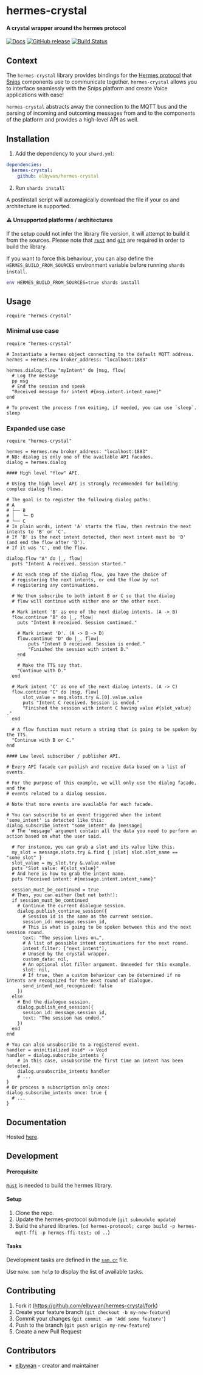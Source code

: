 # hermes-crystal

#### A crystal wrapper around the hermes protocol

[![Docs](https://img.shields.io/badge/docs-available-brightgreen.svg)](https://elbywan.github.io/hermes-crystal/)
[![GitHub release](https://img.shields.io/github/release/elbywan/hermes-crystal.svg)](https://github.com/elbywan/hermes-crystal/releases)
[![Build Status](https://travis-ci.org/elbywan/hermes-crystal.svg?branch=master)](https://travis-ci.org/elbywan/hermes-crystal)

## Context

The `hermes-crystal` library provides bindings for the [Hermes protocol](https://docs.snips.ai/reference/hermes) that [Snips](https://snips.ai/) components use to communicate together. `hermes-crystal` allows you to interface seamlessly with the Snips platform and create Voice applications with ease!

`hermes-crystal` abstracts away the connection to the MQTT bus and the parsing of incoming and outcoming messages from and to the components of the platform and provides a high-level API as well.

## Installation

1. Add the dependency to your `shard.yml`:

```yaml
dependencies:
  hermes-crystal:
    github: elbywan/hermes-crystal
```

2. Run `shards install`

A postinstall script will automagically download the file if your os and architecture is supported.

#### ⚠️ Unsupported platforms / architectures

If the setup could not infer the library file version, it will attempt to build it from the sources.
Please note that [`rust`](https://www.rust-lang.org/tools/install) and [`git`](https://git-scm.com/book/en/v2/Getting-Started-Installing-Git) are required in order to build the library.

If you want to force this behaviour, you can also define the `HERMES_BUILD_FROM_SOURCES` environment variable before running `shards install`.

```sh
env HERMES_BUILD_FROM_SOURCES=true shards install
```

## Usage

```crystal
require "hermes-crystal"
```

### Minimal use case

```crystal
require "hermes-crystal"

# Instantiate a Hermes object connecting to the default MQTT address.
hermes = Hermes.new broker_address: "localhost:1883"

hermes.dialog.flow "myIntent" do |msg, flow|
  # Log the message
  pp msg
  # End the session and speak
  "Received message for intent #{msg.intent.intent_name}"
end

# To prevent the process from exiting, if needed, you can use `sleep`.
sleep
```

### Expanded use case

```crystal
require "hermes-crystal"

hermes = Hermes.new broker_address: "localhost:1883"
# NB: dialog is only one of the available API facades.
dialog = hermes.dialog

#### High level "flow" API.

# Using the high level API is strongly recommended for building complex dialog flows.

# The goal is to register the following dialog paths:
# A
# ├── B
# │   └─ D
# └── C
# In plain words, intent 'A' starts the flow, then restrain the next intents to 'B' or 'C'.
# If 'B' is the next intent detected, then next intent must be 'D' (and end the flow after 'D').
# If it was 'C', end the flow.

dialog.flow "A" do |_, flow|
  puts "Intent A received. Session started."

  # At each step of the dialog flow, you have the choice of
  # registering the next intents, or end the flow by not
  # registering any continuations.

  # We then subscribe to both intent B or C so that the dialog
  # flow will continue with either one or the other next.

  # Mark intent 'B' as one of the next dialog intents. (A -> B)
  flow.continue "B" do |_, flow|
    puts "Intent B received. Session continued."

    # Mark intent 'D'. (A -> B -> D)
    flow.continue "D" do |_, flow|
        puts "Intent D received. Session is ended."
        "Finished the session with intent D."
    end

    # Make the TTS say that.
    "Continue with D."
  end

  # Mark intent 'C' as one of the next dialog intents. (A -> C)
  flow.continue "C" do |msg, flow|
      slot_value = msg.slots.try &.[0].value.value
      puts "Intent C received. Session is ended."
      "Finished the session with intent C having value #{slot_value} ."
  end

  # A flow function must return a string that is going to be spoken by the TTS.
  "Continue with B or C."
end

#### Low level subscriber / publisher API.

# Every API facade can publish and receive data based on a list of events.

# For the purpose of this example, we will only use the dialog facade, and the
# events related to a dialog session.

# Note that more events are available for each facade.

# You can subscribe to an event triggered when the intent 'some_intent' is detected like this:
dialog.subscribe_intent "some_intent" do |message|
  # The 'message' argument contain all the data you need to perform an action based on what the user said.

  # For instance, you can grab a slot and its value like this.
  my_slot = message.slots.try &.find { |slot| slot.slot_name == "some_slot" }
  slot_value = my_slot.try &.value.value
  puts "Slot value: #{slot_value}"
  # And here is how to grab the intent name.
  puts "Received intent: #{message.intent.intent_name}"

  session_must_be_continued = true
  # Then, you can either (but not both!):
  if session_must_be_continued
    # Continue the current dialogue session.
    dialog.publish_continue_session({
      # Session id is the same as the current session.
      session_id: message.session_id,
      # This is what is going to be spoken between this and the next session round.
      text: "The session lives on…",
      # A list of possible intent continuations for the next round.
      intent_filter: ["next_intent"],
      # Unused by the crystal wrapper.
      custom_data: nil,
      # An optional slot filler argument. Unneeded for this example.
      slot: nil,
      # If true, then a custom behaviour can be determined if no intents are recognized for the next round of dialogue.
      send_intent_not_recognized: false
    })
  else
    # End the dialogue session.
    dialog.publish_end_session({
      session_id: message.session_id,
      text: "The session has ended."
    })
  end
end

# You can also unsubscribe to a registered event.
handler = uninitialized Void* -> Void
handler = dialog.subscribe_intents {
    # In this case, unsubscribe the first time an intent has been detected.
    dialog.unsubscribe_intents handler
    # ...
}
# Or process a subscription only once:
dialog.subscribe_intents once: true {
  # ...
}
```

## Documentation

Hosted [here](https://elbywan.github.io/hermes-crystal).

## Development

#### Prerequisite

[`Rust`](https://www.rust-lang.org/learn/get-started) is needed to build the hermes library.

#### Setup

1. Clone the repo.
2. Update the hermes-protocol submodule (`git submodule update`)
3. Build the shared libraries. (`cd hermes-protocol; cargo build -p hermes-mqtt-ffi -p hermes-ffi-test; cd ..`)

#### Tasks

Development tasks are defined in the [`sam.cr`](https://github.com/imdrasil/sam.cr) file.

Use `make sam help` to display the list of available tasks.

## Contributing

1. Fork it (<https://github.com/elbywan/hermes-crystal/fork>)
2. Create your feature branch (`git checkout -b my-new-feature`)
3. Commit your changes (`git commit -am 'Add some feature'`)
4. Push to the branch (`git push origin my-new-feature`)
5. Create a new Pull Request

## Contributors

- [elbywan](https://github.com/elbywan) - creator and maintainer
